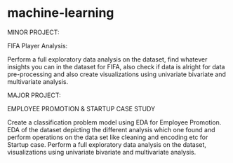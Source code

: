 # machine-learning
MINOR PROJECT:

FIFA Player Analysis:

Perform a full exploratory data analysis on the dataset, find whatever insights you can in the dataset for FIFA, also check if data is alright for data pre-processing and also create
visualizations using univariate bivariate and multivariate analysis.

MAJOR PROJECT:

EMPLOYEE PROMOTION & STARTUP CASE STUDY

Create a classification problem model using EDA for Employee Promotion. 
EDA of the dataset depicting the different analysis which one found and perform operations on the data set like cleaning and encoding etc for Startup case. 
Perform a full exploratory data analysis on the dataset, visualizations using univariate bivariate and multivariate analysis.
